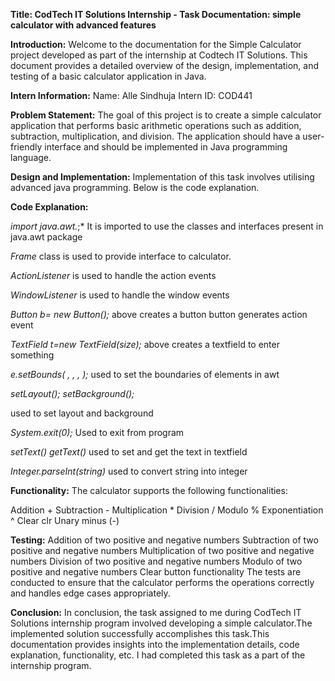 **Title: CodTech IT Solutions Internship - Task Documentation: simple calculator with advanced features**

**Introduction:**
Welcome to the documentation for the Simple Calculator project developed as part of the internship at Codtech IT Solutions. This document provides a detailed overview of the design, implementation, and testing of a basic calculator application in Java.

**Intern Information:**
Name: Alle Sindhuja
Intern ID: COD441 

**Problem Statement:**
The goal of this project is to create a simple calculator application that performs basic arithmetic operations such as addition, subtraction, multiplication, and division. The application should have a user-friendly interface and should be implemented in Java programming language.
 
**Design and Implementation:** 
Implementation of this task involves utilising advanced java programming.
Below is the code explanation.

**Code Explanation:**

*import java.awt.*;*
It is imported to use the classes and interfaces present in java.awt package

*Frame* class is used to provide interface to calculator.

*ActionListener* is used to handle the action events

*WindowListener* is used to handle the window events

*Button b= new Button();*
above creates a button
button generates action event

*TextField t=new TextField(size);*
above creates a textfield to enter something 

*e.setBounds( , , , );*
used to set the boundaries of elements in awt

*setLayout(); 
setBackground();*

used to set layout and background 

*System.exit(0);*
Used to exit from program 

*setText()
getText()*
used to set and get the text in textfield

*Integer.parseInt(string)*
used to convert string into integer
              
**Functionality:**
The calculator supports the following functionalities:

Addition +
Subtraction -
Multiplication *
Division /
Modulo %
Exponentiation ^
Clear clr
Unary minus (-)
 
**Testing:**
Addition of two positive and negative numbers
Subtraction of two positive and negative numbers
Multiplication of two positive and negative numbers
Division of two positive and negative numbers
Modulo of two positive and negative numbers
Clear button functionality
The tests are conducted to ensure that the calculator performs the operations correctly and handles edge cases appropriately.

**Conclusion:**
In conclusion, the task assigned to me during CodTech IT Solutions internship program involved developing a simple calculator.The implemented solution successfully accomplishes this task.This documentation provides insights into the implementation details, code explanation, functionality, etc. I had completed this task as a part of the internship program.
